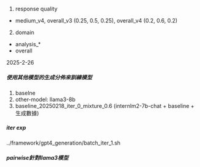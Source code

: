 1. response quality
* medium_v4, overall_v3 (0.25, 0.5, 0.25), overall_v4 (0.2, 0.6, 0.2)

2. domain
* analysis_*
* overall

2025-2-26

##### 使用其他模型的生成分佈來訓練模型

1. baselne
2. other-model: llama3-8b
3. baseline_20250218_iter_0_mixture_0.6 (internlm2-7b-chat + baseline + 生成數據)

##### iter exp
../framework/gpt4_generation/batch_iter_1.sh

##### pairwise針對llama3模型
